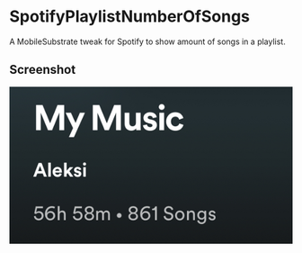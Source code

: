 # SpotifyPlaylistNumberOfSongs

A MobileSubstrate tweak for Spotify to show amount of songs in a playlist.

## Screenshot

![Alt text](/screenshot.jpg?raw=true "Total duration • Songs")
